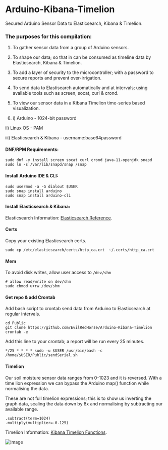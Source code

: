 # Arduino-Kibana-Timelion
Secured Arduino Sensor Data to Elasticsearch, Kibana &amp; Timelion.

### The purposes for this compilation:
1. To gather sensor data from a group of Arduino sensors.

2. To shape our data; so that in can be consumed as timeline data by Elasticsearch, Kibana & Timelion.

3. To add a layer of security to the microcontroller; with a password to secure reports and prevent over-irrigation.

4. To send data to Elastisearch automatically and at intervals; using available tools such as screen, socat, curl & crond.

5. To view our sensor data in a Kibana Timelion time-series based visualization.

6.  i)   Arduino - 1024-bit password
   
  ii)  Linux OS - PAM

  iii) Elasticsearch & Kibana - username:base64password

#### DNF/RPM Requirements:

```
sudo dnf -y install screen socat curl crond java-11-openjdk snapd
sudo ln -s /var/lib/snapd/snap /snap
```

#### Install Arduino IDE & CLI:

```
sudo usermod -a -G dialout $USER
sudo snap install arduino
sudo snap install arduino-cli
```

#### Install Elasticsearch & Kibana:

Elasticsearch Information: [Elasticsearch Reference](https://www.elastic.co/guide/en/elasticsearch/reference/current/rpm.html "Elasticsearch Reference").


#### Certs
Copy your existing Elasticsearch certs.

```
sudo cp /etc/elasticsearch/certs/http_ca.crt  ~/.certs/http_ca.crt
```

#### Mem
To avoid disk writes, allow user access to `/dev/shm` 

```
# allow read/write on dev/shm
sudo chmod u+rw /dev/shm
```

#### Get repo & add Crontab
Add bash script to crontab send data from Arduino to Elasticsearch at regular intervals.

```
cd Public
git clone https://github.com/EvilRedHorse/Arduino-Kibana-Timelion
crontab -e
```

Add this line to your crontab; a report will be run every 25 minutes.

```
*/25 * * * * sudo -u $USER /usr/bin/bash -c /home/$USER/Public/sendSerial.sh

```

#### Timelion
Our soil moisture sensor data ranges from 0-1023 and it is reversed. With a time lion expression we can bypass the Arduino map() function while normalising the data.

These are not full timelion expressions; this is to show us inverting the graph data, scaling the data down by 8x and normalising by subtracting our available range.

```
.subtract(term=1024)
.multiply(multiplier=-0.125)
```
Timelion Information:  [Kibana Timelion Functions](https://github.com/coralogix/kibana-timelion-functions/blob/master/README.md "Kibana Timelion Functions").

![image](https://user-images.githubusercontent.com/39168275/218949603-910caa66-c3db-4f64-b729-4585338ae1ce.png)


